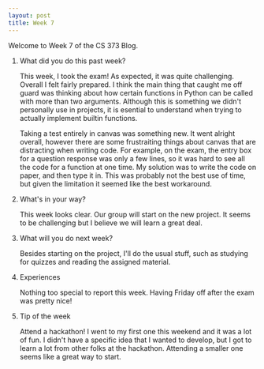 ```yaml
---
layout: post
title: Week 7
---
```


Welcome to Week 7 of the CS 373 Blog.

1. What did you do this past week? 
	
	This week, I took the exam! As expected, it was quite challenging. Overall I felt fairly prepared. I think the main thing that caught me off guard was thinking about how certain functions in Python can be called with more than two arguments. Although this is something we didn't personally use in projects, it is esential to understand when trying to actually implement builtin functions.

	Taking a test entirely in canvas was something new. It went alright overall, however there are some frustraiting things about canvas that are distracting when writing code. For example, on the exam, the entry box for a question response was only a few lines, so it was hard to see all the code for a function at one time. My solution was to write the code on paper, and then type it in. This was probably not the best use of time, but given the limitation it seemed like the best workaround.
 	

2. What's in your way?
	
	This week looks clear. Our group will start on the new project. It seems to be challenging but I believe we will learn a great deal.

3. What will you do next week?
	
	Besides starting on the project, I'll do the usual stuff, such as studying for quizzes and reading the assigned material. 

4. Experiences

	Nothing too special to report this week. Having Friday off after the exam was pretty nice!

5. Tip of the week

	Attend a hackathon! I went to my first one this weekend and it was a lot of fun. I didn't have a specific idea that I wanted to develop, but I got to learn a lot from other folks at the hackathon. Attending a smaller one seems like a great way to start. 
		

